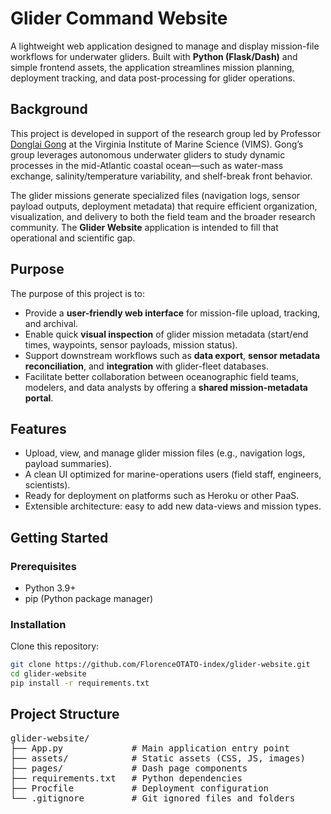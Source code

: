 Glider Command Website
==============

A lightweight web application designed to manage and display mission-file workflows for underwater gliders. Built with **Python (Flask/Dash)** and simple frontend assets, the application streamlines mission planning, deployment tracking, and data post-processing for glider operations.

Background
----------

This project is developed in support of the research group led by Professor [Donglai Gong](https://www.vims.edu/about/directory/faculty/gong_d.php) at the Virginia Institute of Marine Science (VIMS). Gong’s group leverages autonomous underwater gliders to study dynamic processes in the mid-Atlantic coastal ocean—such as water-mass exchange, salinity/temperature variability, and shelf-break front behavior.

The glider missions generate specialized files (navigation logs, sensor payload outputs, deployment metadata) that require efficient organization, visualization, and delivery to both the field team and the broader research community. The **Glider Website** application is intended to fill that operational and scientific gap.

Purpose
-------

The purpose of this project is to:

* Provide a **user-friendly web interface** for mission-file upload, tracking, and archival.
* Enable quick **visual inspection** of glider mission metadata (start/end times, waypoints, sensor payloads, mission status).
* Support downstream workflows such as **data export**, **sensor metadata reconciliation**, and **integration** with glider-fleet databases.
* Facilitate better collaboration between oceanographic field teams, modelers, and data analysts by offering a **shared mission-metadata portal**.

Features
--------

* Upload, view, and manage glider mission files (e.g., navigation logs, payload summaries).
* A clean UI optimized for marine-operations users (field staff, engineers, scientists).
* Ready for deployment on platforms such as Heroku or other PaaS.
* Extensible architecture: easy to add new data-views and mission types.

Getting Started
---------------

### Prerequisites

* Python 3.9+
* pip (Python package manager)

### Installation

Clone this repository:

```bash
git clone https://github.com/FlorenceOTATO-index/glider-website.git
cd glider-website
pip install -r requirements.txt
```

Project Structure
-----------------
<pre>
glider-website/
├── App.py             # Main application entry point
├── assets/            # Static assets (CSS, JS, images)
├── pages/             # Dash page components
├── requirements.txt   # Python dependencies
├── Procfile           # Deployment configuration
└── .gitignore         # Git ignored files and folders
</pre>

